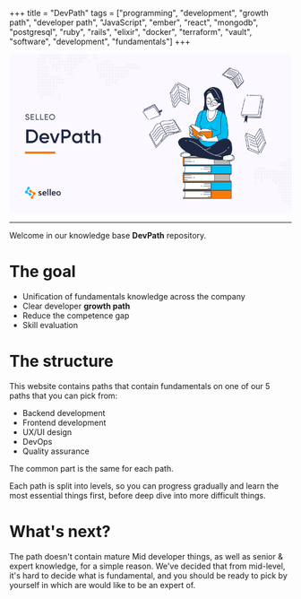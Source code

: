 +++
title = "DevPath"
tags = ["programming", "development", "growth path", "developer path", "JavaScript", "ember", "react", "mongodb", "postgresql", "ruby", "rails", "elixir", "docker", "terraform", "vault", "software", "development", "fundamentals"]
+++

![DevPath](https://github.com/Selleo/DevPath/raw/master/content/devpath.png)

----

Welcome in our knowledge base **DevPath** repository.

# The goal
- Unification of fundamentals knowledge across the company
- Clear developer **growth path**
- Reduce the competence gap
- Skill evaluation

# The structure

This website contains paths that contain fundamentals on one of our 5 paths that you can pick from:
- Backend development
- Frontend development
- UX/UI design
- DevOps
- Quality assurance

The common part is the same for each path.

Each path is split into levels, so you can progress gradually and learn the most essential things first, before deep dive into more difficult things.

# What's next?

The path doesn't contain mature Mid developer things, as well as senior & expert knowledge, for a simple reason. We've decided that from mid-level, it's hard to decide what is fundamental, and you should be ready to pick by yourself in which are would like to be an expert of.
